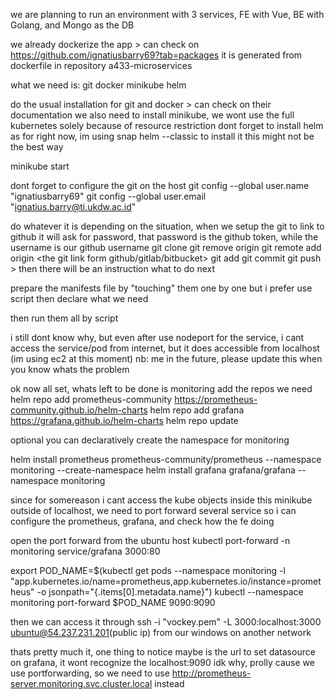 we are planning to run an environment with 3 services, FE with Vue, BE with Golang, and Mongo as the DB

we already dockerize the app > can check on https://github.com/ignatiusbarry69?tab=packages it is generated from dockerfile in repository a433-microservices

what we need is:
git
docker
minikube
helm

do the usual installation for git and docker > can check on their documentation
we also need to install minikube, we wont use the full kubernetes solely because of resource restriction
dont forget to install helm as for right now, im using snap helm --classic to install it this might not be the best way

minikube start

dont forget to configure the git on the host
git config --global user.name "ignatiusbarry69"
git config --global user.email "ignatius.barry@ti.ukdw.ac.id"

do whatever it is depending on the situation, when we setup the git to link to github it will ask for password, that password is the github token, while the username is our github username
git clone
git remove origin
git remote add origin <the git link form github/gitlab/bitbucket>
git add git commit git push > then there will be an instruction what to do next

prepare the manifests file by "touching" them one by one but i prefer use script
then declare what we need

then run them all by script

i still dont know why, but even after use nodeport for the service, i cant access the service/pod from internet, but it does accessible from localhost (im using ec2 at this moment) 
nb: me in the future, please update this when you know whats the problem

ok now all set, whats left to be done is monitoring
add the repos we need
helm repo add prometheus-community https://prometheus-community.github.io/helm-charts
helm repo add grafana https://grafana.github.io/helm-charts
helm repo update

optional you can declaratively create the namespace for monitoring

helm install prometheus prometheus-community/prometheus --namespace monitoring --create-namespace
helm install grafana grafana/grafana --namespace monitoring

since for somereason i cant access the kube objects inside this minikube outside of localhost, we need to port forward several service so i can configure the prometheus, grafana, and check how the fe doing

open the port forward from the ubuntu host
kubectl port-forward -n monitoring service/grafana 3000:80

export POD_NAME=$(kubectl get pods --namespace monitoring -l "app.kubernetes.io/name=prometheus,app.kubernetes.io/instance=prometheus" -o jsonpath="{.items[0].metadata.name}")
kubectl --namespace monitoring port-forward $POD_NAME 9090:9090

then we can access it through ssh -i "vockey.pem" -L 3000:localhost:3000 ubuntu@54.237.231.201(public ip) from our windows on another network

thats pretty much it, one thing to notice maybe is the url to set datasource on grafana, it wont recognize the localhost:9090 idk why, prolly cause we use portforwarding, 
so we need to use http://prometheus-server.monitoring.svc.cluster.local instead

